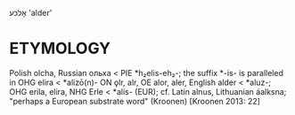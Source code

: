 אָלכע
'alder'

ETYMOLOGY
===========
Polish olcha, Russian ольха < PIE *h₂elis-eh₂-; the suffix *-is- is paralleled in OHG elira < *alizō(n)-
ON ǫlr, alr, OE alor, aler, English alder < *aluz-; OHG erila, elira, NHG Erle < *alis- (EUR); cf. Latin alnus, Lithuanian áalksna; "perhaps a European substrate word" (Kroonen)
[Kroonen 2013: 22]